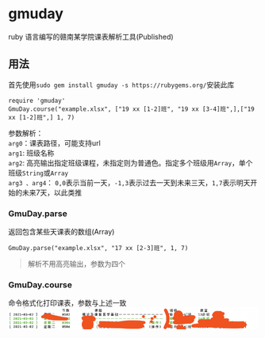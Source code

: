 # gmuday
ruby 语言编写的赣南某学院课表解析工具(Published)

## 用法
首先使用`sudo gem install gmuday -s https://rubygems.org/`安装此库
```
require 'gmuday'
GmuDay.course("example.xlsx", ["19 xx [1-2]班", "19 xx [3-4]班",],["19 xx [1-2]班",] 1, 7)
```
参数解析：  
`arg0`：课表路径，可能支持url  
`arg1`: 班级名称  
`arg2`: 高亮输出指定班级课程，未指定则为普通色。指定多个班级用`Array`，单个班级`String`或`Array`  
`arg3 、arg4`： `0,0`表示当前一天，`-1,3`表示过去一天到未来三天，`1,7`表示明天开始的未来7天，以此类推  

### GmuDay.parse
返回包含某些天课表的数组(Array)
```
GmuDay.parse("example.xlsx", "17 xx [2-3]班", 1, 7)
```
> 解析不用高亮输出，参数为四个

### GmuDay.course
命令格式化打印课表，参数与上述一致
![案例](./example.png)

